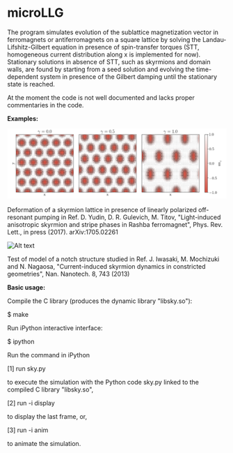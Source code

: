 # microLLG

The program simulates evolution of the sublattice magnetization vector in ferromagnets or antiferromagnets on a square lattice by solving the Landau-Lifshitz-Gilbert equation in presence of spin-transfer torques (STT, homogeneous current distribution along x is implemented for now). Stationary solutions in absence of STT, such as skyrmions and domain walls, are found by starting from a seed solution and evolving the time-dependent system in presence of the Gilbert damping until the stationary state is reached.

At the moment the code is not well documented and lacks proper commentaries in the code. 

**Examples:**

![Alt text](/lattice-deformation.png?raw=true "Skyrmion Lattice Deformation")

Deformation of a skyrmion lattice in presence of linearly polarized off-resonant pumping in Ref. D. Yudin, D. R. Gulevich, M. Titov, "Light-induced anisotropic skyrmion and stripe phases in Rashba ferromagnet", Phys. Rev. Lett., in press (2017). arXiv:1705.02261


![Alt text](/skyrmion-nucleation.gif?raw=true "Skyrmion Nucleation")

Test of model of a notch structure studied in Ref. J. Iwasaki, M. Mochizuki and N. Nagaosa, "Current-induced skyrmion dynamics in constricted geometries", Nan. Nanotech. 8, 743 (2013)

**Basic usage:**

Compile the C library (produces the dynamic library "libsky.so"):

$ make

Run iPython interactive interface:

$ ipython

Run the command in iPython

[1] run sky.py

to execute the simulation with the Python code sky.py linked to the compiled C library "libsky.so",

[2] run -i display

to display the last frame, or,

[3] run -i anim

to animate the simulation.
